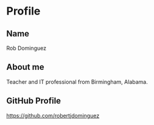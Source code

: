 # Profile

## Name
Rob Dominguez

## About me
Teacher and IT professional from Birmingham, Alabama.

## GitHub Profile
https://github.com/robertjdominguez
